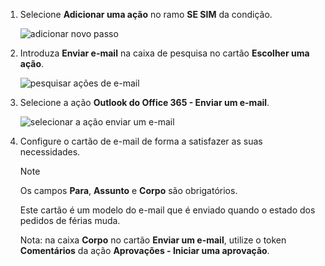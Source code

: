 1. Selecione **Adicionar uma ação** no ramo **SE SIM** da condição.
   
    ![adicionar novo passo](media/modern-approvals/add-action-after-condition.png)
2. Introduza **Enviar e-mail** na caixa de pesquisa no cartão **Escolher uma ação**.
   
    ![pesquisar ações de e-mail](media/modern-approvals/search-send-email-yes.png)
3. Selecione a ação **Outlook do Office 365 - Enviar um e-mail**.
   
    ![selecionar a ação enviar um e-mail](media/modern-approvals/select-send-email-yes.png)
4. Configure o cartão de e-mail de forma a satisfazer as suas necessidades.
   
     >[!NOTE]
     > Os campos **Para**, **Assunto** e **Corpo** são obrigatórios.
     >
     >
   
     Este cartão é um modelo do e-mail que é enviado quando o estado dos pedidos de férias muda.
   
     Nota: na caixa **Corpo** no cartão **Enviar um e-mail**, utilize o token **Comentários** da ação **Aprovações - Iniciar uma aprovação**.

